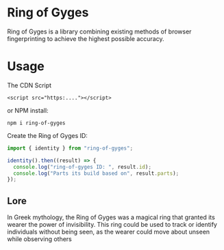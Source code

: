# Ring of Gyges

Ring of Gyges is a library combining existing methods of browser fingerprinting to achieve the highest possible accuracy.


# Usage

The CDN Script

```<script src="https:...."></script>```

or NPM install:

```npm i ring-of-gyges```

Create the Ring of Gyges ID:

```javascript
import { identity } from "ring-of-gyges";
```

```javascript
identity().then((result) => {
  console.log("ring-of-gyges ID: ", result.id);
  console.log("Parts its build based on", result.parts);
});
```

## Lore

In Greek mythology, the Ring of Gyges was a magical ring that granted its wearer the power of invisibility. This ring could be used to track or identify individuals without being seen, as the wearer could move about unseen while observing others